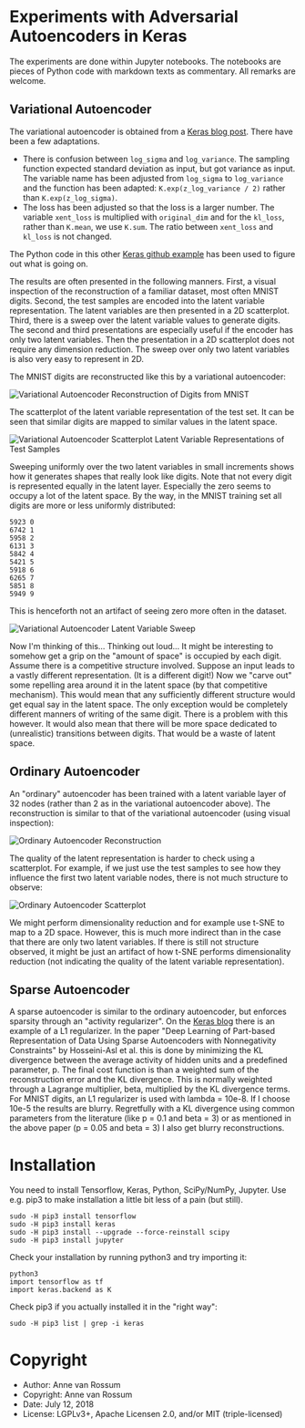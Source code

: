 # Experiments with Adversarial Autoencoders in Keras

The experiments are done within Jupyter notebooks. The notebooks are pieces of Python code with markdown texts as 
commentary. All remarks are welcome. 

## Variational Autoencoder

The variational autoencoder is obtained from a [Keras blog post](https://blog.keras.io/building-autoencoders-in-keras.html). There have been a few adaptations. 

* There is confusion between `log_sigma` and `log_variance`. The sampling function expected standard deviation as input, but got variance as input. The variable name has been adjusted from `log_sigma` to `log_variance` and the function has been adapted: `K.exp(z_log_variance / 2)` rather than `K.exp(z_log_sigma)`. 
* The loss has been adjusted so that the loss is a larger number. The variable `xent_loss` is multiplied with `original_dim` and for the `kl_loss`, rather than `K.mean`, we use `K.sum`. The ratio between `xent_loss` and `kl_loss` is not changed.

The Python code in this other [Keras github example](https://github.com/keras-team/keras/blob/master/examples/variational_autoencoder.py) has been used to figure out what is going on.

The results are often presented in the following manners. First, a visual inspection of the reconstruction of a familiar dataset, most often MNIST digits. Second, the test samples are encoded into the latent variable representation. The latent variables are then presented in a 2D scatterplot. Third, there is a sweep over the latent variable values to generate digits. The second and third presentations are especially useful if the encoder has only two latent variables. Then the presentation in a 2D scatterplot does not require any dimension reduction. The sweep over only two latent variables is also very easy to represent in 2D.

The MNIST digits are reconstructed like this by a variational autoencoder:

![Variational Autoencoder Reconstruction of Digits from MNIST](https://raw.githubusercontent.com/mrquincle/keras-adversarial-autoencoders/master/results/va_mnist.png)

The scatterplot of the latent variable representation of the test set. It can be seen that similar digits are mapped to similar values in the latent space.

![Variational Autoencoder Scatterplot Latent Variable Representations of Test Samples](https://raw.githubusercontent.com/mrquincle/keras-adversarial-autoencoders/master/results/va_scatterplot.png)

Sweeping uniformly over the two latent variables in small increments shows how it generates shapes that really look like digits. Note that not every digit is represented equally in the latent layer. Especially the zero seems to occupy a lot of the latent space. By the way, in the MNIST training set all digits are more or less uniformly distributed:

    5923 0
    6742 1
    5958 2
    6131 3
    5842 4
    5421 5
    5918 6
    6265 7
    5851 8
    5949 9

This is henceforth not an artifact of seeing zero more often in the dataset. 

![Variational Autoencoder Latent Variable Sweep](https://raw.githubusercontent.com/mrquincle/keras-adversarial-autoencoders/master/results/va_latent_sweep.png)

Now I'm thinking of this... Thinking out loud... It might be interesting to somehow get a grip on the "amount of space" is occupied by each digit. Assume there is a competitive structure involved. Suppose an input leads to a vastly different representation. (It is a different digit!) Now we "carve out" some repelling area around it in the latent space (by that competitive mechanism). This would mean that any sufficiently different structure would get equal say in the latent space. The only exception would be completely different manners of writing of the same digit. There is a problem with this however. It would also mean that there will be more space dedicated to (unrealistic) transitions between digits. That would be a waste of latent space.

## Ordinary Autoencoder

An "ordinary" autoencoder has been trained with a latent variable layer of 32 nodes (rather than 2 as in the variational autoencoder above). The reconstruction is similar to that of the variational autoencoder (using visual inspection):

![Ordinary Autoencoder Reconstruction](https://raw.githubusercontent.com/mrquincle/keras-adversarial-autoencoders/master/results/autoencoder_reconstruction.png)

The quality of the latent representation is harder to check using a scatterplot. For example, if we just use the test samples to see how they influence the first two latent variable nodes, there is not much structure to observe:

![Ordinary Autoencoder Scatterplot](https://raw.githubusercontent.com/mrquincle/keras-adversarial-autoencoders/master/results/autoencoder_scatterplot.png)

We might perform dimensionality reduction and for example use t-SNE to map to a 2D space. However, this is much more indirect than in the case that there are only two latent variables. If there is still not structure observed, it might be just an artifact of how t-SNE performs dimensionality reduction (not indicating the quality of the latent variable representation).

## Sparse Autoencoder

A sparse autoencoder is similar to the ordinary autoencoder, but enforces sparsity through an "activity regularizer". On the [Keras blog](https://blog.keras.io/building-autoencoders-in-keras.html) there is an example of a L1 regularizer. In the paper "Deep Learning of Part-based Representation of Data Using Sparse Autoencoders with Nonnegativity Constraints" by Hosseini-Asl et al. this is done by minimizing the KL divergence between the average activity of hidden units and a predefined parameter, p. The final cost function is than a weighted sum of the reconstruction error and the KL divergence. This is normally weighted through a Lagrange multiplier, beta, multiplied by the KL divergence terms. For MNIST digits, an L1 regularizer is used with lambda = 10e-8. If I choose 10e-5 the results are blurry. Regretfully with a KL divergence using common parameters from the literature (like p = 0.1 and beta = 3) or as mentioned in the above paper (p = 0.05 and beta = 3) I also get blurry reconstructions.

# Installation 

You need to install Tensorflow, Keras, Python, SciPy/NumPy, Jupyter. Use e.g. pip3 to make installation a little bit less
of a pain (but still).

	sudo -H pip3 install tensorflow
	sudo -H pip3 install keras
	sudo -H pip3 install --upgrade --force-reinstall scipy
	sudo -H pip3 install jupyter

Check your installation by running python3 and try importing it:

	python3
	import tensorflow as tf
	import keras.backend as K

Check pip3 if you actually installed it in the "right way":

	sudo -H pip3 list | grep -i keras

# Copyright

* Author: Anne van Rossum
* Copyright: Anne van Rossum
* Date: July 12, 2018
* License: LGPLv3+, Apache Licensen 2.0, and/or MIT (triple-licensed)
